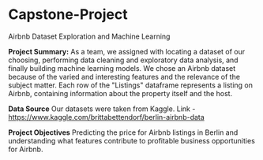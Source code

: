 # Capstone-Project

Airbnb Dataset Exploration and Machine Learning

**Project Summary:**
As a team, we assigned with locating a dataset of our choosing, performing data cleaning and exploratory data analysis, and finally building machine learning models. We chose an Airbnb dataset because of the varied and interesting features and the relevance of the subject matter. Each row of the "Listings" dataframe represents a listing on Airbnb, containing information about the property itself and the host.

**Data Source**
Our datasets were taken from Kaggle.
Link - https://www.kaggle.com/brittabettendorf/berlin-airbnb-data

**Project Objectives**
Predicting the price for Airbnb listings in Berlin and understanding what features contribute to profitable business opportunities for Airbnb.
